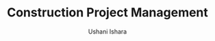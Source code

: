 ---
is_programmatic_layout_5: true
draft: false
title: Construction Project Management
snippet: Construction Project Management
image:
  src: /images/pseo/best-work-management-tools-for-construction-project-management.jpg
  alt: construction project management, task management, resource management, productivity
publishDate: 2024-11-29
category: ""
author: Ushani Ishara
tags:
  - constructionprojectmanagement
  - Tips
  - Open-Source
  - Team
content_01: |
    The construction project management industry is dynamic and complex, as teams must coordinate various stakeholders, schedules, and resources while adhering to strict safety and regulatory standards. Effective task management tools are vital for success in this industry, as they streamline communication, enhance collaboration, and ensure that projects stay on track and within budget, thereby minimizing costly delays and rework.',
content_02: |
    Worklenz supports construction teams with streamlined project tracking, resource optimization, and enhanced collaboration.
description: Discover the best work management tools for construction project management including WorkLenz, designed for your specific needs.
related: [best-work-management-tools-for-construction, best-work-management-tools-for-architecture, best-work-management-tools-for-real-estate, best-work-management-tools-for-residential-construction]
---